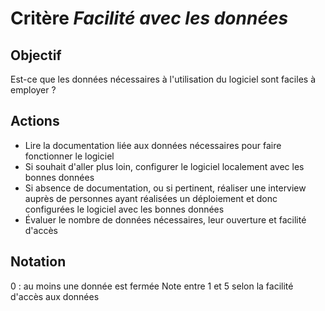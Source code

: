 # Critère *Facilité avec les données*

## Objectif
Est-ce que les données nécessaires à l'utilisation du logiciel sont faciles à employer ? 

## Actions
- Lire la documentation liée aux données nécessaires pour faire fonctionner le logiciel
- Si souhait d'aller plus loin, configurer le logiciel localement avec les bonnes données
- Si absence de documentation, ou si pertinent, réaliser une interview auprès de personnes ayant réalisées un déploiement et donc configurées le logiciel avec les bonnes données  
- Évaluer le nombre de données nécessaires, leur ouverture et facilité d'accès
        
## Notation
0 : au moins une donnée est fermée
Note entre 1 et 5 selon la facilité d'accès aux données 
